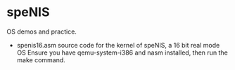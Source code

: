 # speNIS
OS demos and practice.
- spenis16.asm source code for the kernel of speNIS, a 16 bit real mode OS
Ensure you have qemu-system-i386 and nasm installed, then run the make command.
